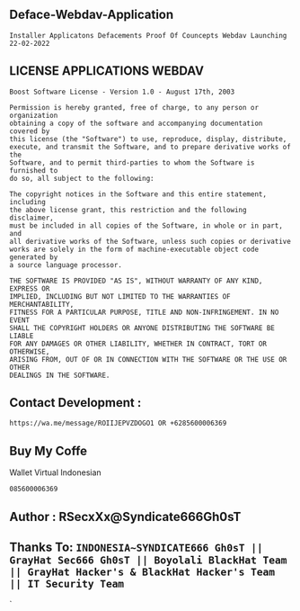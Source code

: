 ## Deface-Webdav-Application
```
Installer Applicatons Defacements Proof Of Councepts Webdav Launching 22-02-2022
```

## LICENSE APPLICATIONS WEBDAV
```
Boost Software License - Version 1.0 - August 17th, 2003

Permission is hereby granted, free of charge, to any person or organization
obtaining a copy of the software and accompanying documentation covered by
this license (the "Software") to use, reproduce, display, distribute,
execute, and transmit the Software, and to prepare derivative works of the
Software, and to permit third-parties to whom the Software is furnished to
do so, all subject to the following:

The copyright notices in the Software and this entire statement, including
the above license grant, this restriction and the following disclaimer,
must be included in all copies of the Software, in whole or in part, and
all derivative works of the Software, unless such copies or derivative
works are solely in the form of machine-executable object code generated by
a source language processor.

THE SOFTWARE IS PROVIDED "AS IS", WITHOUT WARRANTY OF ANY KIND, EXPRESS OR
IMPLIED, INCLUDING BUT NOT LIMITED TO THE WARRANTIES OF MERCHANTABILITY,
FITNESS FOR A PARTICULAR PURPOSE, TITLE AND NON-INFRINGEMENT. IN NO EVENT
SHALL THE COPYRIGHT HOLDERS OR ANYONE DISTRIBUTING THE SOFTWARE BE LIABLE
FOR ANY DAMAGES OR OTHER LIABILITY, WHETHER IN CONTRACT, TORT OR OTHERWISE,
ARISING FROM, OUT OF OR IN CONNECTION WITH THE SOFTWARE OR THE USE OR OTHER
DEALINGS IN THE SOFTWARE.
```

## Contact Development :
```
https://wa.me/message/ROIIJEPVZDOGO1 OR +6285600006369 
```

## Buy My Coffe

Wallet Virtual Indonesian
```
085600006369
```

## Author   : RSecxXx@Syndicate666Gh0sT

## Thanks To: ```INDONESIA~SYNDICATE666 Gh0sT || GrayHat Sec666 Gh0sT || Boyolali BlackHat Team || GrayHat Hacker's & BlackHat Hacker's Team || IT Security Team ```





`
